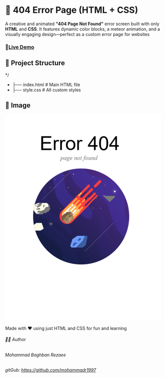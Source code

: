 # 🚫 404 Error Page (HTML + CSS)
A creative and animated **"404 Page Not Found"** error screen built with only **HTML** and **CSS**. It features dynamic color blocks, a meteor animation, and a visually engaging design—perfect as a custom error page for websites
### 🔗[Live Demo](https://page-not-found-animation.vercel.app/)

## 📁 Project Structure
*/
* ├── index.html      # Main HTML file
* ├── style.css       # All custom styles

## 📸 Image
![Gameplay Structure](./graphic/project.png)

Made with ❤️ using just HTML and CSS for fun and learning

###### 🧑‍💻 Author
###### Mohammad Baghban Rezaee
###### gitGub: https://github.com/mohammadr1997
